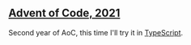 ## [Advent of Code, 2021](https://adventofcode.com/2021)

Second year of AoC, this time I'll try it in [TypeScript](https://www.typescriptlang.org).